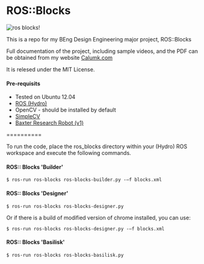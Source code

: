 ROS::Blocks
==========

![ros blocks!](http://calumk.com/dissertation/assets/img/jumbo_header.png "The ROS::Blocks Logo")

This is a repo for my BEng Design Engineering major project, ROS::Blocks

Full documentation of the project, including sample videos, and the PDF can be obtained from my website [Calumk.com](http://www.calumk.com/dissertation)


It is relesed under the MIT License.



#### Pre-requisits
* Tested on Ubuntu 12.04
* [ROS (Hydro)](http://wiki.ros.org/hydro)
* OpenCV - should be installed by default
* [SimpleCV](https://github.com/sightmachine/SimpleCV)
* [Baxter Research Robot (v1)](http://www.rethinkrobotics.com)



==========

To run the code, place the ros_blocks directory within your (Hydro) ROS workspace and execute the following commands. 


#### ROS:: Blocks 'Builder'
```
$ ros-run ros-blocks ros-blocks-builder.py -—f blocks.xml
```


#### ROS:: Blocks 'Designer'
```
$ ros-run ros-blocks ros-blocks-designer.py
```
Or if there is a build of modified version of chrome installed, you can use:
```
$ ros-run ros-blocks ros-blocks-designer.py -—f blocks.xml
```

#### ROS:: Blocks 'Basilisk'
```
$ ros-run ros-blocks ros-blocks-basilisk.py
```
